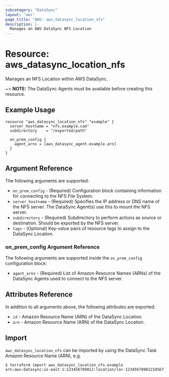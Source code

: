 ```yaml
---
subcategory: "DataSync"
layout: "aws"
page_title: "AWS: aws_datasync_location_nfs"
description: |-
  Manages an AWS DataSync NFS Location
---
```


# Resource: aws_datasync_location_nfs

Manages an NFS Location within AWS DataSync.

~> **NOTE:** The DataSync Agents must be available before creating this resource.

## Example Usage

```hcl
resource "aws_datasync_location_nfs" "example" {
  server_hostname = "nfs.example.com"
  subdirectory    = "/exported/path"

  on_prem_config {
    agent_arns = [aws_datasync_agent.example.arn]
  }
}
```

## Argument Reference

The following arguments are supported:

* `on_prem_config` - (Required) Configuration block containing information for connecting to the NFS File System.
* `server_hostname` - (Required) Specifies the IP address or DNS name of the NFS server. The DataSync Agent(s) use this to mount the NFS server.
* `subdirectory` - (Required) Subdirectory to perform actions as source or destination. Should be exported by the NFS server.
* `tags` - (Optional) Key-value pairs of resource tags to assign to the DataSync Location.

### on_prem_config Argument Reference

The following arguments are supported inside the `on_prem_config` configuration block:

* `agent_arns` - (Required) List of Amazon Resource Names (ARNs) of the DataSync Agents used to connect to the NFS server.

## Attributes Reference

In addition to all arguments above, the following attributes are exported:

* `id` - Amazon Resource Name (ARN) of the DataSync Location.
* `arn` - Amazon Resource Name (ARN) of the DataSync Location.

## Import

`aws_datasync_location_nfs` can be imported by using the DataSync Task Amazon Resource Name (ARN), e.g.

```
$ terraform import aws_datasync_location_nfs.example arn:aws:datasync:us-east-1:123456789012:location/loc-12345678901234567
```
